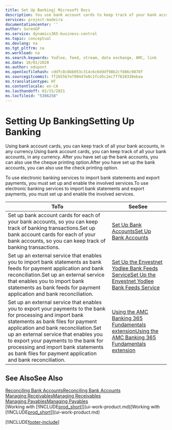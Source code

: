 ```yaml
---
title: Set Up Banking| Microsoft Docs
description: You use bank account cards to keep track of your bank accounts and set up bank feeds, such as Yodlee, to exchange data.
services: project-madeira
documentationcenter: ''
author: SorenGP
ms.service: dynamics365-business-central
ms.topic: conceptual
ms.devlang: na
ms.tgt_pltfrm: na
ms.workload: na
ms.search.keywords: Yodlee, feed, stream, data exchange, AMC, link
ms.date: 10/01/2020
ms.author: edupont
ms.openlocfilehash: cddfc8c8bb053c314c6c6dddf98b2cfd86c9878f
ms.sourcegitcommit: ff2b55b7e790447e0c1fcd5c2ec7f7610338ebaa
ms.translationtype: HT
ms.contentlocale: en-CA
ms.lasthandoff: 02/15/2021
ms.locfileid: "5386258"
---
```

# <a name="setting-up-banking"></a><span data-ttu-id="04dd5-103">Setting Up Banking</span><span class="sxs-lookup"><span data-stu-id="04dd5-103">Setting Up Banking</span></span>
<span data-ttu-id="04dd5-104">Using bank account cards, you can keep track of all your bank accounts, in any currency.</span><span class="sxs-lookup"><span data-stu-id="04dd5-104">Using bank account cards, you can keep track of all your bank accounts, in any currency.</span></span> <span data-ttu-id="04dd5-105">After you have set up the bank accounts, you can also use the cheque printing option.</span><span class="sxs-lookup"><span data-stu-id="04dd5-105">After you have set up the bank accounts, you can also use the check printing option.</span></span>

<span data-ttu-id="04dd5-106">To use electronic banking services to import bank statements and  export payments, you must set up and enable the involved services.</span><span class="sxs-lookup"><span data-stu-id="04dd5-106">To use electronic banking services to import bank statements and  export payments, you must set up and enable the involved services.</span></span>

| <span data-ttu-id="04dd5-107">To</span><span class="sxs-lookup"><span data-stu-id="04dd5-107">To</span></span> | <span data-ttu-id="04dd5-108">See</span><span class="sxs-lookup"><span data-stu-id="04dd5-108">See</span></span> |
| --- | --- |
| <span data-ttu-id="04dd5-109">Set up bank account cards for each of your bank accounts, so you can keep track of banking transactions.</span><span class="sxs-lookup"><span data-stu-id="04dd5-109">Set up bank account cards for each of your bank accounts, so you can keep track of banking transactions.</span></span> |[<span data-ttu-id="04dd5-110">Set Up Bank Accounts</span><span class="sxs-lookup"><span data-stu-id="04dd5-110">Set Up Bank Accounts</span></span>](bank-how-setup-bank-accounts.md) |
| <span data-ttu-id="04dd5-111">Set up an external service that enables you to import bank statements as bank feeds for payment application and bank reconciliation.</span><span class="sxs-lookup"><span data-stu-id="04dd5-111">Set up an external service that enables you to import bank statements as bank feeds for payment application and bank reconciliation.</span></span> |[<span data-ttu-id="04dd5-112">Set Up the Envestnet Yodlee Bank Feeds Service</span><span class="sxs-lookup"><span data-stu-id="04dd5-112">Set Up the Envestnet Yodlee Bank Feeds Service</span></span>](bank-how-setup-bank-statement-service.md) |
| <span data-ttu-id="04dd5-113">Set up an external service that enables you to export your payments to the bank for processing  and import bank statements as bank files for payment application and bank reconciliation.</span><span class="sxs-lookup"><span data-stu-id="04dd5-113">Set up an external service that enables you to export your payments to the bank for processing  and import bank statements as bank files for payment application and bank reconciliation.</span></span> |[<span data-ttu-id="04dd5-114">Using the AMC Banking 365 Fundamentals extension</span><span class="sxs-lookup"><span data-stu-id="04dd5-114">Using the AMC Banking 365 Fundamentals extension</span></span>](ui-extensions-amc-banking.md) |

## <a name="see-also"></a><span data-ttu-id="04dd5-115">See Also</span><span class="sxs-lookup"><span data-stu-id="04dd5-115">See Also</span></span>
[<span data-ttu-id="04dd5-116">Reconciling Bank Accounts</span><span class="sxs-lookup"><span data-stu-id="04dd5-116">Reconciling Bank Accounts</span></span>](bank-manage-bank-accounts.md)  
[<span data-ttu-id="04dd5-117">Managing Receivables</span><span class="sxs-lookup"><span data-stu-id="04dd5-117">Managing Receivables</span></span>](receivables-manage-receivables.md)  
[<span data-ttu-id="04dd5-118">Managing Payables</span><span class="sxs-lookup"><span data-stu-id="04dd5-118">Managing Payables</span></span>](payables-manage-payables.md)  
<span data-ttu-id="04dd5-119">[Working with [!INCLUDE[prod_short](includes/prod_short.md)]](ui-work-product.md)</span><span class="sxs-lookup"><span data-stu-id="04dd5-119">[Working with [!INCLUDE[prod_short](includes/prod_short.md)]](ui-work-product.md)</span></span>


[!INCLUDE[footer-include](includes/footer-banner.md)]
